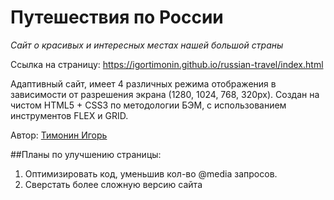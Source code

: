 # Путешествия по России

*Сайт о красивых и интересных местах нашей большой страны*

Ссылка на страницу: https://igortimonin.github.io/russian-travel/index.html

Адаптивный сайт, имеет 4 различных режима отображения в зависимости от разрешения экрана (1280, 1024, 768, 320px).
Cоздан на чистом HTML5 + CSS3 по методологии БЭМ, с использованием инструментов FLEX и GRID.


Автор: [Тимонин Игорь](https://github.com/IgorTimonin)


##Планы по улучшению страницы:

1. Оптимизировать код, уменьшив кол-во @media запросов.
2. Сверстать более сложную версию сайта
